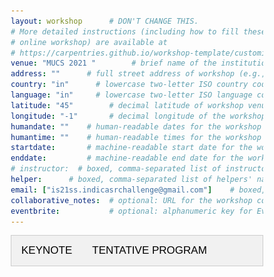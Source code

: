 ```yaml
---
layout: workshop      # DON'T CHANGE THIS.
# More detailed instructions (including how to fill these variables for an
# online workshop) are available at
# https://carpentries.github.io/workshop-template/customization/index.html
venue: "MUCS 2021 "        # brief name of the institution that hosts the workshop without address (e.g., "Euphoric State University")
address: ""      # full street address of workshop (e.g., "Room A, 123 Forth Street, Blimingen, Euphoria"), videoconferencing URL, or 'online'
country: "in"      # lowercase two-letter ISO country code such as "fr" (see https://en.wikipedia.org/wiki/ISO_3166-1#Current_codes) for the institution that hosts the workshop
language: "in"     # lowercase two-letter ISO language code such as "fr" (see https://en.wikipedia.org/wiki/List_of_ISO_639-1_codes) for the
latitude: "45"        # decimal latitude of workshop venue (use https://www.latlong.net/)
longitude: "-1"       # decimal longitude of the workshop venue (use https://www.latlong.net)
humandate: ""    # human-readable dates for the workshop (e.g., "Feb 17-18, 2020")
humantime: ""    # human-readable times for the workshop (e.g., "9:00 am - 4:30 pm")
startdate:       # machine-readable start date for the workshop in YYYY-MM-DD format like 2015-01-01
enddate:         # machine-readable end date for the workshop in YYYY-MM-DD format like 2015-01-02
# instructor:  # boxed, comma-separated list of instructors' names as strings, like ["Kay McNulty", "Betty Jennings", "Betty Snyder"]
helper:      # boxed, comma-separated list of helpers' names, like ["Marlyn Wescoff", "Fran Bilas", "Ruth Lichterman"]
email: ["is21ss.indicasrchallenge@gmail.com"]    # boxed, comma-separated list of contact email addresses for the host, lead instructor, or whoever else is handling questions, like ["marlyn.wescoff@example.org", "fran.bilas@example.org", "ruth.lichterman@example.org"]
collaborative_notes:  # optional: URL for the workshop collaborative notes, e.g. an Etherpad or Google Docs document (e.g., https://pad.carpentries.org/2015-01-01-euphoria)
eventbrite:           # optional: alphanumeric key for Eventbrite registration, e.g., "1234567890AB" (if Eventbrite is being used)
---
```


<style>
* {
  box-sizing: border-box;
}

/* Create two unequal columns that floats next to each other */
.column {
  float: left;
  padding: 10px;
  height: 300px; /* Should be removed. Only for demonstration */
}

.left {
  width: 100%;
}

.right {
  width: 25%;
}

/* Clear floats after the columns */
.row:after {
  content: "";
  display: table;
  clear: both;
}
</style>


<!-- 
<div class="widewrapper pagetitle">
  <div style="background-color:#617863;padding:5px;">
    <h1 style="color:white;">Keynotes</h1>
  </div>
</div>
<br> -->


<style>
.collapsible {
  background-color: #777;
  color: white;
  cursor: pointer;
  padding: 12px;
  width: 100%;
  height: 100%;
  border: none;
  text-align: left;
  outline: none;
  font-size: 20px;
}

.active, .collapsible:hover {
  background-color: #555;
}

.content {
  padding: 0 18px;
  max-height: 0;
  overflow: hidden;
  transition: max-height 0.2s ease-out;
  background-color: #f1f1f1;
  font-size: 16.5px;
}
</style>

<style>
body {font-family: Arial;}

/* Style the tab */
.tab {
  overflow: hidden;
  border: 1px solid #ccc;
  background-color: #f1f1f1;
}

/* Style the buttons inside the tab */
.tab button {
  background-color: inherit;
  float: left;
  border: none;
  outline: none;
  cursor: pointer;
  padding: 14px 16px;
  transition: 0.3s;
  font-size: 17px;
}

/* Change background color of buttons on hover */
.tab button:hover {
  background-color: #ddd;
}

/* Create an active/current tablink class */
.tab button.active {
  background-color: #ccc;
}

/* Style the tab content */
.tabcontent {
  display: none;
  padding: 6px 12px;
  border: 1px solid #ccc;
  border-top: none;
}

/* Style the close button */
.topright {
  float: right;
  cursor: pointer;
  font-size: 28px;
}

.topright:hover {color: red;}
</style>


<div class="tab">
  <button class="tablinks" onclick="openCity(event, 'London')" id="defaultOpen">KEYNOTE</button>
  <button class="tablinks" onclick="openCity(event, 'Paris')">TENTATIVE PROGRAM</button>
  
</div>

<div id="London" class="tabcontent">
<button class="collapsible"><img style="height: 120px; width:auto;padding:5px;"  src="./assets/img/persons/placeholder.jpg">Anurag Dwarakanath (amazon) - Spoken Language Understanding for the Indic Region</button>
<div class="content">
  <p>Title: Spoken Language Understanding for the Indic Region.</p>
  <p>Abstract: In this talk, we will touch upon some of the key challenges in building Spoken Language Understanding systems for the Indic region. We begin with an insight on the usage of code-mixed multi-lingual utterances where many Indic languages (beyond Hindi) are freely used. We show how such Indic language usage gets represented in Latin script in a transliterated form and current state of the art multi-lingual language models (such as XLM-R, mBERT) surprisingly do not build common representations of transliterated text and that in the original language. We then introduce research in Continual Language Learning as an emerging area to bridge this gap. The Indic region also sees wide variety of spoken language variations including grammatical errors and ambiguous utterances leading to noise in data. We present recent progress in the area of Robust Machine Learning that aims to build learning algorithms that are resilient to noise in data. </p>

<p>Bio: Anurag Dwarakanath is an applied science manager in Alexa AI and leads a team of scientists building machine learning and statistical models for the Natural Language Understanding components of Alexa. His interests include multi-lingual natural language processing, robustness in deep learning and verification & validation of deep learning systems. Anurag holds a PhD from Indian Institute of Management Calcutta where he studied the application of Graph Theory in Wireless Sensor Networks. Anurag has over 20 publications and 15 patents. 
</p>
</div>
 <hr>

<button class="collapsible"><img style="height: 120px; width:auto;padding:5px;"  src="./assets/img/persons/placeholder.jpg">Shinji Watanabe</button>
<div class="content">
  <p>Speakers: Shinji Watanabe and Pengcheng Guo</p>
  <p>Title: Introduction of ESPnet, End-to-End Speech Processing Toolkit</p>

<p>Abstract: An end-to-end neural approach has become a popular alternative to conventional modular approaches in various speech applications including speech recognition and synthesis.
One of the benefits of this end-to-end neural framework is that we can use a unified framework for different speech processing problems based on sequence-to-sequence modeling. This tutorial aims to introduce various end-to-end speech processing applications by focusing on the above unified framework within an open source toolkit named ESPnet (End-to-end speech processing toolkit https://github.com/espnet/espnet). We will explain the recent advance of ESPnet, including conformer: convolution-augmented transformer, and show an example of making an ESPnet recipe to build a state-of-the-art ASR system. </p>
<p>Short bio:</p>
<p>Shinji Watanabe</p>
<p>Shinji Watanabe is an Associate Professor at Carnegie Mellon University, Pittsburgh, PA. He received his B.S., M.S., and Ph.D. (Dr. Eng.) degrees from Waseda University, Tokyo, Japan. He was a research scientist at NTT Communication Science Laboratories, Kyoto, Japan, from 2001 to 2011, a visiting scholar in Georgia institute of technology, Atlanta, GA in 2009, and a senior principal research scientist at Mitsubishi Electric Research Laboratories (MERL), Cambridge, MA USA from 2012 to 2017. Prior to the move to Carnegie Mellon University, he was an associate research professor at Johns Hopkins University, Baltimore, MD USA from 2017 to 2020. His research interests include automatic speech recognition, speech enhancement, spoken language understanding, and machine learning for speech and language processing. He has been published more than 200 papers in peer-reviewed journals and conferences and received several awards, including the best paper award from the IEEE ASRU in 2019. He served as an Associate Editor of the IEEE Transactions on Audio Speech and Language Processing. He was/has been a member of several technical committees, including the APSIPA Speech, Language, and Audio Technical Committee (SLA), IEEE Signal Processing Society Speech and Language Technical Committee (SLTC), and Machine Learning for Signal Processing Technical Committee (MLSP).</p>
<p>Pengcheng Guo</p>
<p>Pengcheng Guo is a Ph.D. candidate at Northwestern Polytechnical University, Xi'an, China.
His supervisors are Prof. Lei Xie and Prof. Shinji Watanabe. From Jul. 2017 to Jul. 2018, he was a research assistant at Nanyang Technology University, Singapore, collaborating with Prof. Eng Siong Chng and Prof. Haizhou Li. From Apr. 2019 to Nov. 2019, he was a research intern at ByteDance AI Lab, Beijing, China, collaborating with Dr. Yuxuan Wang (the author of Tacotron). From Jan.2020 to Jan. 2021, he joined Shinji Watanabe’s team as a visiting scholar at Johns Hopkins University, Baltimore, US. His research interests include automatic speech recognition, domain adaptation, and adversarial training. He is the main developer of ESPnet and has contributed to a lot of projects, including the Conformer architecture, various ASR benchmark recipes, etc.</p>
<p>More details on the talk plan: <a href="https://docs.google.com/document/d/1ijipwXiqpkOocac-O4wrxuEGBR-v5rM4q3PMx4NwRD0/edit?usp=sharing">https://docs.google.com/document/d/1ijipwXiqpkOocac-O4wrxuEGBR-v5rM4q3PMx4NwRD0/edit?usp=sharing</p>
</div>
<br>

<button class="collapsible"><img style="height: 120px; width:auto;padding:5px;"  src="./assets/img/persons/placeholder.jpg">Sri Garimella (on ASR part)</button>
<div class="content">
  <p>Title: Overview of Speech Recognition Technology in Conversational Agents</p>
  <p>Abstract: From the early days of modern Automatic Speech Recognition (ASR) research in the 1990s, one of the driving visions of the field has been a computer-based assistant that could accomplish tasks for the user, simply by being spoken to. Today, we are close to achieving that vision, with a whole array of speech-enabled AI agents eager to help users. Amazon’s Alexa pioneered the AI assistant concept for smart speaker devices enabled by far-field ASR. It currently supports billions of customer interactions per week, on over 100 million devices across multiple languages. This talk will give an overview of the interplay between underlying speech technologies, including wakeword detection, endpointing, speaker identification, and speech recognition that enable Alexa. We highlight successes and challenges in developing large-scale ASR, and dive into the unique data aspects of large-scale deployments like Alexa, where a continuous stream of unlabeled data enables successful applications of semi-supervised learning. Finally, we highlight problems that remain to be solved before the promise of a fully natural, conversational assistant is fully realized.</p>

<p>Bio: Sri Garimella is a senior manager of Applied Science, Alexa ASR in India. His team developed the ASR technology for launching Alexa in Indian English and Hindi languages. Sri obtained PhD from the Department of Electrical and Computer Engineering, Center for Language and Speech Processing at the Johns Hopkins University, Baltimore, USA in 2012. And Master of Engineering in Signal Processing from the Indian Institute of Science, Bangalore, India in 2006.</p>
</div>
<br>

<button class="collapsible"><img style="height: 120px; width:auto;padding:5px;"  src="./assets/img/persons/placeholder.jpg">Samuel Thomas</button>
<div class="content">
  <p>Title: What next after ASR in Indian Languages? We speak in order to be understood!</p>
  <p>Abstract: The MUCS 2021 challenge has focused on building multilingual and code-switching ASR systems for Indian languages in low resource settings. Within this challenge, teams have successfully tackled important problems and have demonstrated significant improvements on various languages. Where do these gains lead us next? If we speak in order to be understood, we advocate that the next frontier in this space is spoken language understanding (SLU). In this talk we will review recent work in end-to-end spoken language understanding, where the speech input is directly processed into intent without going through an intermediate text transcript. The lessons learnt in building ASR systems in low resource settings are extremely useful for this task too, as very often there is very limited SLU training data. We will share insights on training E2E SLU systems and the challenges ahead and how they can be applied for Indic languages.</p>

<p>Brief Bio: Samuel Thomas received his B.Tech degree in Computer Engineering from the Cochin University of Science and Technology, India (2000) and M.S degree in Computer Science and Engineering from the Indian Institute of Technology Madras, India (2006) before earning his Doctor of Philosophy degree from the Johns Hopkins University, Baltimore in 2012. Since graduation, he has been at the IBM T.J. Watson Research Center, New York with the Speech Technologies Group. In the past, he has worked on several speech research projects and workshops with the Center for Language and Speech Processing (CLSP) at JHU, the Idiap Research Institute, Switzerland and the TeNeT group, IIT Madras. His research interests include speech processing and machine learning for speech recognition, spoken language understanding, speech synthesis and speaker recognition.</p>
</div>
<br>


<button class="collapsible"><img style="height: 120px; width:auto;padding:5px;"  src="./assets/img/persons/placeholder.jpg">S R Mahadeva Prasanna</button>
<div class="content">
  <p>Title:Speech Processing: Handcrafted features to Deep Representations</p>
  <p>Abstract:With the advent of deep learning to the speech processing field for about a decade, a lot of attempts have been made towards learning the representations from spectrographic representation of speech. These representations are based on nonlinear processing and
seem to capture more information from speech. The other mostly practised approach is handcrafted features extracted using signal processing and linked to speech production and/or perception. These approaches are mostly based on linear processing and are mathematically tractable.  This talk will take through the journey of speech processing from earliest explorations of handcrafted features to the latest deep representations. </p>

<p>Brief: Dr. S. R. M. Prasanna is Dean (Faculty Welfare, Research and Development) and Professor, Dept of Electrical Engineering at IIT Dharwad since July 2017. He was faculty member at the Dept of Electronics and Electrical Engineering at IIT Guwahati from August 2004 to July 2017. He was also Dean (Research and Development) from July 2015 to July 2017 at IIT Guwahati. He
obtained his PhD in CSE from IIT Madras in 2004, MTech in Industrial Electronics from NITK Surathkal in 1997 and BE in Electronics from SSIT Tumakuru (then with Bangalore University) in 1994. He has guided 20 PhD Theses and 12 ongoing in the areas of Speech and Handwriting processing. He has published over 250 research articles in reputed Indian and International journals and conferences. He has executed large volume funded projects and also provided consultancy to many public sector and private limited companies
in the areas of speech processing.</p>
</div>
<br>

<button class="collapsible"><img style="height: 120px; width:auto;padding:5px;"  src="./assets/img/persons/placeholder.jpg">Umesh - modeling HMM to e2e</button>
<div class="content">
  <p>Title: Automatic Speech Recognition using Models from GMM-HMM  to Transformers to wav2vec2.0</p>
  <p>Abstract: In this talk, I will give an overview of various models used in Automatic Speech Recognition. After a brief overview of conventional GMM-HMM models and the role of lexicon and language models, I will talk about the recent progress based on deep-learning methods. This will include DNN-HMM and CTC based approaches. This will be followed by the sequence-to-sequence approaches including Attention-Based Encoder Decoder as well as transformers. Finally, I will talk about self-supervised approaches that are inspired by BERT, GPT and contrastive predictive coding including methods like MockingJay, Wav2vec and HuBERT.</p>
</div>
<br>


</div>

<div id="Paris" class="tabcontent">
<img style="height: auto; width:auto;padding:5px;"  src="./assets/img/tentative_program.PNG">
</div>



<script>
var coll = document.getElementsByClassName("collapsible");
var i;

for (i = 0; i < coll.length; i++) {
  coll[i].addEventListener("click", function() {
    this.classList.toggle("active");
    var content = this.nextElementSibling;
    if (content.style.maxHeight){
      content.style.maxHeight = null;
    } else {
      content.style.maxHeight = content.scrollHeight + "px";
    } 
  });
}
</script>

<script>
function openCity(evt, cityName) {
  var i, tabcontent, tablinks;
  tabcontent = document.getElementsByClassName("tabcontent");
  for (i = 0; i < tabcontent.length; i++) {
    tabcontent[i].style.display = "none";
  }
  tablinks = document.getElementsByClassName("tablinks");
  for (i = 0; i < tablinks.length; i++) {
    tablinks[i].className = tablinks[i].className.replace(" active", "");
  }
  document.getElementById(cityName).style.display = "block";
  evt.currentTarget.className += " active";
}

// Get the element with id="defaultOpen" and click on it
document.getElementById("defaultOpen").click();
</script>


